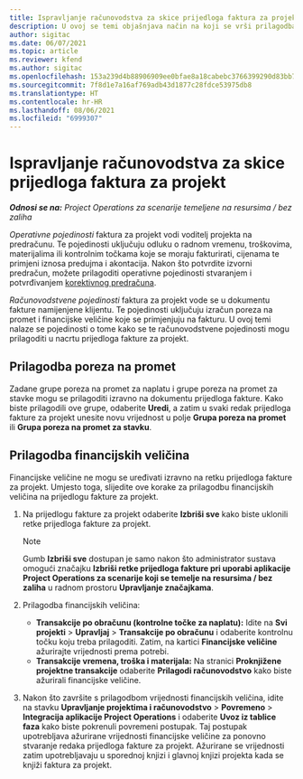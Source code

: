 ```yaml
---
title: Ispravljanje računovodstva za skice prijedloga faktura za projekt
description: U ovoj se temi objašnjava način na koji se vrši prilagodba informacija povezanih s računovodstvom na nacrtu prijedloga fakture.
author: sigitac
ms.date: 06/07/2021
ms.topic: article
ms.reviewer: kfend
ms.author: sigitac
ms.openlocfilehash: 153a239d4b88906909ee0bfae8a18cabebc3766399290d83bb79f5d6375a942c
ms.sourcegitcommit: 7f8d1e7a16af769adb43d1877c28fdce53975db8
ms.translationtype: HT
ms.contentlocale: hr-HR
ms.lasthandoff: 08/06/2021
ms.locfileid: "6999307"
---
```

# <a name="correct-the-accounting-on-draft-project-invoice-proposals"></a>Ispravljanje računovodstva za skice prijedloga faktura za projekt

_**Odnosi se na:** Project Operations za scenarije temeljene na resursima / bez zaliha_

*Operativne pojedinosti* faktura za projekt vodi voditelj projekta na predračunu. Te pojedinosti uključuju odluku o radnom vremenu, troškovima, materijalima ili kontrolnim točkama koje se moraju fakturirati, cijenama te primjeni iznosa predujma i akontacija. Nakon što potvrdite izvorni predračun, možete prilagoditi operativne pojedinosti stvaranjem i potvrđivanjem [korektivnog predračuna](../proforma-invoicing/corrective-invoices.md).

*Računovodstvene pojedinosti* faktura za projekt vode se u dokumentu fakture namijenjene klijentu. Te pojedinosti uključuju izračun poreza na promet i financijske veličine koje se primjenjuju na fakturu. U ovoj temi nalaze se pojedinosti o tome kako se te računovodstvene pojedinosti mogu prilagoditi u nacrtu prijedloga fakture za projekt.

## <a name="adjust-sales-tax"></a>Prilagodba poreza na promet

Zadane grupe poreza na promet za naplatu i grupe poreza na promet za stavke mogu se prilagoditi izravno na dokumentu prijedloga fakture. Kako biste prilagodili ove grupe, odaberite **Uredi**, a zatim u svaki redak prijedloga fakture za projekt unesite novu vrijednost u polje **Grupa poreza na promet** ili **Grupa poreza na promet za stavku**.

## <a name="adjust-financial-dimensions"></a>Prilagodba financijskih veličina

Financijske veličine ne mogu se uređivati izravno na retku prijedloga fakture za projekt. Umjesto toga, slijedite ove korake za prilagodbu financijskih veličina na prijedlogu fakture za projekt.

1. Na prijedlogu fakture za projekt odaberite **Izbriši sve** kako biste uklonili retke prijedloga fakture za projekt.

    > [!NOTE]
    > Gumb **Izbriši sve** dostupan je samo nakon što administrator sustava omogući značajku **Izbriši retke prijedloga fakture pri uporabi aplikacije Project Operations za scenarije koji se temelje na resursima / bez zaliha** u radnom prostoru **Upravljanje značajkama**.

2. Prilagodba financijskih veličina:

    - **Transakcije po obračunu (kontrolne točke za naplatu):** Idite na **Svi projekti** \> **Upravljaj** \> **Transakcije po obračunu** i odaberite kontrolnu točku koju treba prilagoditi. Zatim, na kartici **Financijske veličine** ažurirajte vrijednosti prema potrebi.
    - **Transakcije vremena, troška i materijala:** Na stranici **Proknjižene projektne transakcije** odaberite **Prilagodi računovodstvo** kako biste ažurirali financijske veličine.

3. Nakon što završite s prilagodbom vrijednosti financijskih veličina, idite na stavku **Upravljanje projektima i računovodstvo** \> **Povremeno** \> **Integracija aplikacije Project Operations** i odaberite **Uvoz iz tablice faza** kako biste pokrenuli povremeni postupak. Taj postupak upotrebljava ažurirane vrijednosti financijske veličine za ponovno stvaranje redaka prijedloga fakture za projekt. Ažurirane se vrijednosti zatim upotrebljavaju u sporednoj knjizi i glavnoj knjizi projekta kada se knjiži faktura za projekt.
